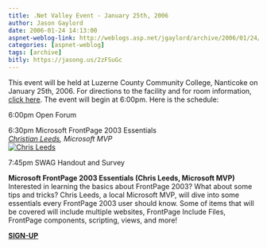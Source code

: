 ```yaml
---
title: .Net Valley Event - January 25th, 2006
author: Jason Gaylord
date: 2006-01-24 14:13:00
aspnet-weblog-link: http://weblogs.asp.net/jgaylord/archive/2006/01/24/436338.aspx
categories: [aspnet-weblog]
tags: [archive]
bitly: https://jasong.us/2zFSuGc
---
```


This event will be held at Luzerne County Community College, Nanticoke on January 25th, 2006. For directions to the facility and for room information, [click here](http://www.dotnetvalley.com/Directions/default.aspx). The event will begin at 6:00pm. Here is the schedule:  
  
6:00pm
Open Forum

6:30pm
Microsoft FrontPage 2003 Essentials  
_[Christian Leeds](http://www.contentseed.com/ "Chris Leeds"), Microsoft MVP_  
[![Chris Leeds](http://web.archive.org/web/20060205040242im_/http://www.dotnetvalley.com/images/persons/chrisleeds.gif)](http://www.dotnetvalley.com/Speakers/340.aspx)

7:45pm
SWAG Handout and Survey
  
**Microsoft FrontPage 2003 Essentials (Chris Leeds, Microsoft MVP)**  
Interested in learning the basics about FrontPage 2003? What about some tips and tricks? Chris Leeds, a local Microsoft MVP, will dive into some essentials every FrontPage 2003 user should know. Some of items that will be covered will include multiple websites, FrontPage Include Files, FrontPage components, scripting, views, and more!  
  
[**SIGN-UP**](http://www.dotnetvalley.com/signup.aspx?eventid=341&sourceid=blog)